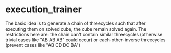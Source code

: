 # execution_trainer
The basic idea is to generate a chain of threecycles such that after executing them on solved cube, the cube remain solved again. The restrictions here are: the chain can't contain similar threecycles (otherwise trivial cases like "AB AB AB" could occur) or each-other-inverse threecycles (prevent cases like "AB CD DC BA")
